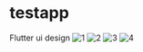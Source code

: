 # testapp
Flutter ui design
![1](https://user-images.githubusercontent.com/75578062/132726807-ca41454e-ceff-4316-bd70-b2c83a56bb0f.jpg)
![2](https://user-images.githubusercontent.com/75578062/132727061-fa3ed73e-7836-498c-92eb-6acfb83d482a.jpg)
![3](https://user-images.githubusercontent.com/75578062/132727274-7654511e-aff0-46d7-9552-0d728f5b23eb.jpg)
![4](https://user-images.githubusercontent.com/75578062/132728568-4aa4eed3-17bd-4bc6-aba5-5c3ea3eef1ca.jpg)



